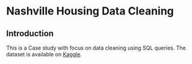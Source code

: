 # Nashville Housing Data Cleaning


## Introduction

This is a Case study with focus on data cleaning using SQL queries.
The dataset is available on [Kaggle](https://www.kaggle.com/tmthyjames/nashville-housing-data).

